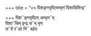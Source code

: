 +++
title = "०५ पिशङ्गभृष्टिमम्भृणं पिशाचिमिन्द्र"

+++
पिश᳓ङ्गभृष्टिम् अम्भृण᳓म्  
पिशा᳓चिम् इन्द्र स᳓म् मृण  
स᳓र्वं र᳓क्षो नि᳓ बर्हय